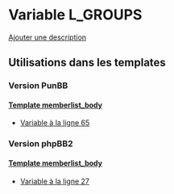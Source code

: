 # Variable L_GROUPS
[Ajouter une description](https://fa-tvars.appspot.com/var/L_GROUPS)

## Utilisations dans les templates

### Version PunBB

#### [Template memberlist_body](punbb/memberlist_body.md#readme)
* [Variable &agrave; la ligne 65](../punbb/memberlist_body.tpl#L65)

### Version phpBB2

#### [Template memberlist_body](subsilver/memberlist_body.md#readme)
* [Variable &agrave; la ligne 27](../subsilver/memberlist_body.tpl#L27)